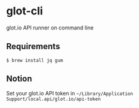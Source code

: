 # glot-cli
glot.io API runner on command line

## Requirements
```
$ brew install jq gum
```

## Notion
Set your glot.io API token in `~/Library/Application Support/local.api/glot.io/api-token`
